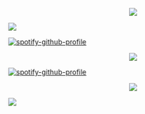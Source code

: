 <p align="center">
<img src="https://files.catbox.moe/ok2475.png" />
</p

<p align="center">
<img src="https://files.catbox.moe/njdky2.png" />
</p


[![spotify-github-profile](https://spotify-github-profile.kittinanx.com/api/view?uid=31omci325tgw2oph5qwegb5rhyna&cover_image=true&theme=novatorem&show_offline=false&background_color=73c0f2&interchange=false&bar_color=e3a19e&bar_color_cover=false)](https://github.com/kittinan/spotify-github-profile)

<p align="center">
<img src="https://files.catbox.moe/t77cla.webp"/>
</p

[![spotify-github-profile](https://spotify-github-profile.kittinanx.com/api/view?uid=31omci325tgw2oph5qwegb5rhyna&cover_image=true&theme=novatorem&show_offline=false&background_color=73c0f2&interchange=false&bar_color=e3a19e&bar_color_cover=false)](https://github.com/kittinan/spotify-github-profile)

<p align="center">
<img src="https://files.catbox.moe/mkdzzh.png" />
</p

<p align="center">
<img src="https://files.catbox.moe/1hl7kp.png" />
</p
